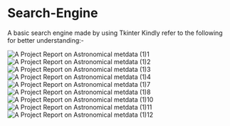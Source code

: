 # Search-Engine
A basic  search engine made by using Tkinter
Kindly refer to the following for better understanding:-



![A Project Report on Astronomical metdata (1)1](https://user-images.githubusercontent.com/89240074/201841745-efee72c5-3018-4322-b15b-02c254d06760.jpg)
![A Project Report on Astronomical metdata (1)2](https://user-images.githubusercontent.com/89240074/201841769-25349439-5888-4bf1-8a89-a901d27349c5.jpg)
![A Project Report on Astronomical metdata (1)3](https://user-images.githubusercontent.com/89240074/201841793-deaf8850-ae05-43e4-bdd1-69f713f2c016.jpg)
![A Project Report on Astronomical metdata (1)4](https://user-images.githubusercontent.com/89240074/201841800-65eb09c1-8d98-4e52-837e-11f3a2fe6817.jpg)
![A Project Report on Astronomical metdata (1)7](https://user-images.githubusercontent.com/89240074/201841844-200a673d-fd6e-48a8-bfb5-3772dfa12b2d.jpg)
![A Project Report on Astronomical metdata (1)8](https://user-images.githubusercontent.com/89240074/201841854-3a6c252e-d975-4b30-8501-1c43b81b6798.jpg)
![A Project Report on Astronomical metdata (1)10](https://user-images.githubusercontent.com/89240074/201841875-41696cdd-7800-41f4-95e7-db16315bf82c.jpg)
![A Project Report on Astronomical metdata (1)11](https://user-images.githubusercontent.com/89240074/201841894-3a76deb1-5eeb-411c-8edf-0e3fa9299abe.jpg)
![A Project Report on Astronomical metdata (1)12](https://user-images.githubusercontent.com/89240074/201841899-d68b6354-171c-49e8-a30b-7dbaca2d8154.jpg)
